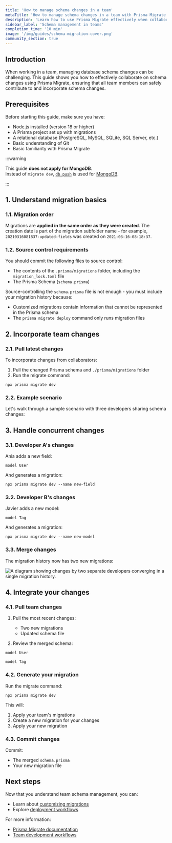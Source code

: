 ```yaml
---
title: 'How to manage schema changes in a team'
metaTitle: 'How to manage schema changes in a team with Prisma Migrate and Prisma ORM'
description: 'Learn how to use Prisma Migrate effectively when collaborating on a project as a team'
sidebar_label: 'Schema management in teams'
completion_time: '10 min'
image: '/img/guides/schema-migration-cover.png'
community_section: true
---
```


## Introduction

When working in a team, managing database schema changes can be challenging. This guide shows you how to effectively collaborate on schema changes using Prisma Migrate, ensuring that all team members can safely contribute to and incorporate schema changes.

## Prerequisites

Before starting this guide, make sure you have:

- Node.js installed (version 18 or higher)
- A Prisma project set up with migrations
- A relational database (PostgreSQL, MySQL, SQLite, SQL Server, etc.)
- Basic understanding of Git
- Basic familiarity with Prisma Migrate

:::warning

This guide **does not apply for MongoDB**.<br />
Instead of `migrate dev`, [`db push`](/orm/prisma-migrate/workflows/prototyping-your-schema) is used for [MongoDB](/orm/overview/databases/mongodb).

:::

## 1. Understand migration basics

### 1.1. Migration order

Migrations are **applied in the same order as they were created**. The creation date is part of the migration subfolder name - for example, `20210316081837-updated-fields` was created on `2021-03-16-08:18:37`.

### 1.2. Source control requirements

You should commit the following files to source control:

- The contents of the `.prisma/migrations` folder, including the `migration_lock.toml` file
- The Prisma Schema (`schema.prisma`)

Source-controlling the `schema.prisma` file is not enough - you must include your migration history because:

- Customized migrations contain information that cannot be represented in the Prisma schema
- The `prisma migrate deploy` command only runs migration files

## 2. Incorporate team changes

### 2.1. Pull latest changes

To incorporate changes from collaborators:

1. Pull the changed Prisma schema and `./prisma/migrations` folder
2. Run the migrate command:

```terminal
npx prisma migrate dev
```

### 2.2. Example scenario

Let's walk through a sample scenario with three developers sharing schema changes:

## 3. Handle concurrent changes

### 3.1. Developer A's changes

Ania adds a new field:

```prisma
model User
```

And generates a migration:

```terminal
npx prisma migrate dev --name new-field
```

### 3.2. Developer B's changes

Javier adds a new model:

```prisma
model Tag
```

And generates a migration:

```terminal
npx prisma migrate dev --name new-model
```

### 3.3. Merge changes

The migration history now has two new migrations:

![A diagram showing changes by two separate developers converging in a single migration history.](/img/guides/migrate-team-dev.png)

## 4. Integrate your changes

### 4.1. Pull team changes

1. Pull the most recent changes:
   - Two new migrations
   - Updated schema file

2. Review the merged schema:

```prisma
model User

model Tag
```

### 4.2. Generate your migration

Run the migrate command:

```terminal
npx prisma migrate dev
```

This will:

1. Apply your team's migrations
2. Create a new migration for your changes
3. Apply your new migration

### 4.3. Commit changes

Commit:

- The merged `schema.prisma`
- Your new migration file

## Next steps

Now that you understand team schema management, you can:

- Learn about [customizing migrations](/orm/prisma-migrate/workflows/customizing-migrations)
- Explore [deployment workflows](/orm/prisma-migrate/workflows/development-and-production)

For more information:

- [Prisma Migrate documentation](/orm/prisma-migrate)
- [Team development workflows](/orm/prisma-migrate/workflows/team-development)
